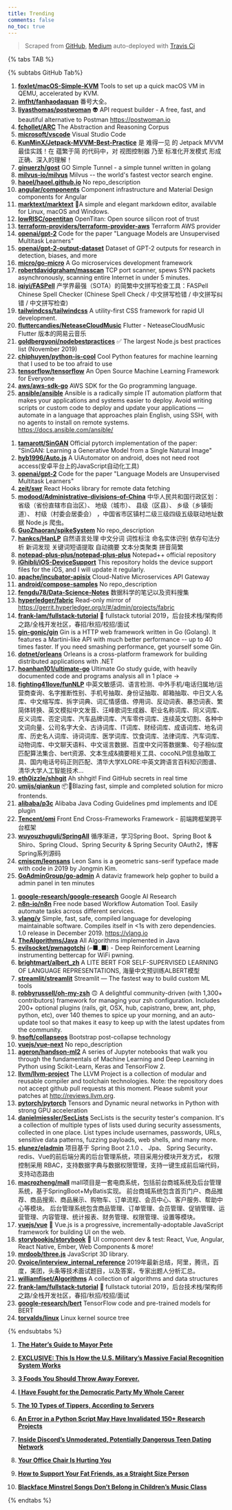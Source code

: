 ```yaml
---
title: Trending
comments: false
no_toc: true
---
```


> Scraped from [GitHub](https://github.com/trending), [Medium](https://medium.com/topic/popular)
auto-deployed with [Travis Ci](https://travis-ci.org/)

{% tabs TAB %}
<!-- tab GitHub -->
{% subtabs GitHub Tab%}
<!-- tab Daily -->
1. [**foxlet/macOS-Simple-KVM**](https://github.com/foxlet/macOS-Simple-KVM)
Tools to set up a quick macOS VM in QEMU, accelerated by KVM.
2. [**imfht/fanhaodaquan**](https://github.com/imfht/fanhaodaquan)
番号大全。
3. [**liyasthomas/postwoman**](https://github.com/liyasthomas/postwoman)
👽 API request builder - A free, fast, and beautiful alternative to Postman https://postwoman.io
4. [**fchollet/ARC**](https://github.com/fchollet/ARC)
The Abstraction and Reasoning Corpus
5. [**microsoft/vscode**](https://github.com/microsoft/vscode)
Visual Studio Code
6. [**KunMinX/Jetpack-MVVM-Best-Practice**](https://github.com/KunMinX/Jetpack-MVVM-Best-Practice)
是 难得一见 的 Jetpack MVVM 最佳实践！在 蕴繁于简 的代码中，对 视图控制器 乃至 标准化开发模式 形成正确、深入的理解！
7. [**ginuerzh/gost**](https://github.com/ginuerzh/gost)
GO Simple Tunnel - a simple tunnel written in golang
8. [**milvus-io/milvus**](https://github.com/milvus-io/milvus)
Milvus -- the world's fastest vector search engine.
9. [**haoel/haoel.github.io**](https://github.com/haoel/haoel.github.io)
No repo_description
10. [**angular/components**](https://github.com/angular/components)
Component infrastructure and Material Design components for Angular
11. [**marktext/marktext**](https://github.com/marktext/marktext)
📝A simple and elegant markdown editor, available for Linux, macOS and Windows.
12. [**lowRISC/opentitan**](https://github.com/lowRISC/opentitan)
OpenTitan: Open source silicon root of trust
13. [**terraform-providers/terraform-provider-aws**](https://github.com/terraform-providers/terraform-provider-aws)
Terraform AWS provider
14. [**openai/gpt-2**](https://github.com/openai/gpt-2)
Code for the paper "Language Models are Unsupervised Multitask Learners"
15. [**openai/gpt-2-output-dataset**](https://github.com/openai/gpt-2-output-dataset)
Dataset of GPT-2 outputs for research in detection, biases, and more
16. [**micro/go-micro**](https://github.com/micro/go-micro)
A Go microservices development framework
17. [**robertdavidgraham/masscan**](https://github.com/robertdavidgraham/masscan)
TCP port scanner, spews SYN packets asynchronously, scanning entire Internet in under 5 minutes.
18. [**iqiyi/FASPell**](https://github.com/iqiyi/FASPell)
产学界最强（SOTA）的简繁中文拼写检查工具：FASPell Chinese Spell Checker (Chinese Spell Check / 中文拼写检错 / 中文拼写纠错 / 中文拼写检查)
19. [**tailwindcss/tailwindcss**](https://github.com/tailwindcss/tailwindcss)
A utility-first CSS framework for rapid UI development.
20. [**fluttercandies/NeteaseCloudMusic**](https://github.com/fluttercandies/NeteaseCloudMusic)
Flutter - NeteaseCloudMusic Flutter 版本的网易云音乐
21. [**goldbergyoni/nodebestpractices**](https://github.com/goldbergyoni/nodebestpractices)
✅ The largest Node.js best practices list (November 2019)
22. [**chiphuyen/python-is-cool**](https://github.com/chiphuyen/python-is-cool)
Cool Python features for machine learning that I used to be too afraid to use
23. [**tensorflow/tensorflow**](https://github.com/tensorflow/tensorflow)
An Open Source Machine Learning Framework for Everyone
24. [**aws/aws-sdk-go**](https://github.com/aws/aws-sdk-go)
AWS SDK for the Go programming language.
25. [**ansible/ansible**](https://github.com/ansible/ansible)
Ansible is a radically simple IT automation platform that makes your applications and systems easier to deploy. Avoid writing scripts or custom code to deploy and update your applications — automate in a language that approaches plain English, using SSH, with no agents to install on remote systems. https://docs.ansible.com/ansible/
<!-- endtab -->
<!-- tab Weekly -->
1. [**tamarott/SinGAN**](https://github.com/tamarott/SinGAN)
Official pytorch implementation of the paper: "SinGAN: Learning a Generative Model from a Single Natural Image"
2. [**hyb1996/Auto.js**](https://github.com/hyb1996/Auto.js)
A UiAutomator on android, does not need root access(安卓平台上的JavaScript自动化工具)
3. [**openai/gpt-2**](https://github.com/openai/gpt-2)
Code for the paper "Language Models are Unsupervised Multitask Learners"
4. [**zeit/swr**](https://github.com/zeit/swr)
React Hooks library for remote data fetching
5. [**modood/Administrative-divisions-of-China**](https://github.com/modood/Administrative-divisions-of-China)
中华人民共和国行政区划：省级（省份直辖市自治区）、 地级（城市）、 县级（区县）、 乡级（乡镇街道）、 村级（村委会居委会） ，中国省市区镇村二级三级四级五级联动地址数据 Node.js 爬虫。
6. [**GuoZhaoran/spikeSystem**](https://github.com/GuoZhaoran/spikeSystem)
No repo_description
7. [**hankcs/HanLP**](https://github.com/hankcs/HanLP)
自然语言处理 中文分词 词性标注 命名实体识别 依存句法分析 新词发现 关键词短语提取 自动摘要 文本分类聚类 拼音简繁
8. [**notepad-plus-plus/notepad-plus-plus**](https://github.com/notepad-plus-plus/notepad-plus-plus)
Notepad++ official repository
9. [**iGhibli/iOS-DeviceSupport**](https://github.com/iGhibli/iOS-DeviceSupport)
This repository holds the device support files for the iOS, and I will update it regularly.
10. [**apache/incubator-apisix**](https://github.com/apache/incubator-apisix)
Cloud-Native Microservices API Gateway
11. [**android/compose-samples**](https://github.com/android/compose-samples)
No repo_description
12. [**fengdu78/Data-Science-Notes**](https://github.com/fengdu78/Data-Science-Notes)
数据科学的笔记以及资料搜集
13. [**hyperledger/fabric**](https://github.com/hyperledger/fabric)
Read-only mirror of https://gerrit.hyperledger.org/r/#/admin/projects/fabric
14. [**frank-lam/fullstack-tutorial**](https://github.com/frank-lam/fullstack-tutorial)
🚀 fullstack tutorial 2019，后台技术栈/架构师之路/全栈开发社区，春招/秋招/校招/面试
15. [**gin-gonic/gin**](https://github.com/gin-gonic/gin)
Gin is a HTTP web framework written in Go (Golang). It features a Martini-like API with much better performance -- up to 40 times faster. If you need smashing performance, get yourself some Gin.
16. [**dotnet/orleans**](https://github.com/dotnet/orleans)
Orleans is a cross-platform framework for building distributed applications with .NET
17. [**hoanhan101/ultimate-go**](https://github.com/hoanhan101/ultimate-go)
Ultimate Go study guide, with heavily documented code and programs analysis all in 1 place →
18. [**fighting41love/funNLP**](https://github.com/fighting41love/funNLP)
中英文敏感词、语言检测、中外手机/电话归属地/运营商查询、名字推断性别、手机号抽取、身份证抽取、邮箱抽取、中日文人名库、中文缩写库、拆字词典、词汇情感值、停用词、反动词表、暴恐词表、繁简体转换、英文模拟中文发音、汪峰歌词生成器、职业名称词库、同义词库、反义词库、否定词库、汽车品牌词库、汽车零件词库、连续英文切割、各种中文词向量、公司名字大全、古诗词库、IT词库、财经词库、成语词库、地名词库、历史名人词库、诗词词库、医学词库、饮食词库、法律词库、汽车词库、动物词库、中文聊天语料、中文谣言数据、百度中文问答数据集、句子相似度匹配算法集合、bert资源、文本生成&摘要相关工具、cocoNLP信息抽取工具、国内电话号码正则匹配、清华大学XLORE:中英文跨语言百科知识图谱、清华大学人工智能技术…
19. [**eth0izzle/shhgit**](https://github.com/eth0izzle/shhgit)
Ah shhgit! Find GitHub secrets in real time
20. [**umijs/qiankun**](https://github.com/umijs/qiankun)
📦🚀Blazing fast, simple and completed solution for micro frontends.
21. [**alibaba/p3c**](https://github.com/alibaba/p3c)
Alibaba Java Coding Guidelines pmd implements and IDE plugin
22. [**Tencent/omi**](https://github.com/Tencent/omi)
Front End Cross-Frameworks Framework - 前端跨框架跨平台框架
23. [**wuyouzhuguli/SpringAll**](https://github.com/wuyouzhuguli/SpringAll)
循序渐进，学习Spring Boot、Spring Boot & Shiro、Spring Cloud、Spring Security & Spring Security OAuth2，博客Spring系列源码
24. [**cmiscm/leonsans**](https://github.com/cmiscm/leonsans)
Leon Sans is a geometric sans-serif typeface made with code in 2019 by Jongmin Kim.
25. [**GoAdminGroup/go-admin**](https://github.com/GoAdminGroup/go-admin)
A dataviz framework help gopher to build a admin panel in ten minutes
<!-- endtab -->
<!-- tab Monthly -->
1. [**google-research/google-research**](https://github.com/google-research/google-research)
Google AI Research
2. [**n8n-io/n8n**](https://github.com/n8n-io/n8n)
Free node based Workflow Automation Tool. Easily automate tasks across different services.
3. [**vlang/v**](https://github.com/vlang/v)
Simple, fast, safe, compiled language for developing maintainable software. Compiles itself in <1s with zero dependencies. 1.0 release in December 2019. https://vlang.io
4. [**TheAlgorithms/Java**](https://github.com/TheAlgorithms/Java)
All Algorithms implemented in Java
5. [**evilsocket/pwnagotchi**](https://github.com/evilsocket/pwnagotchi)
(⌐■_■) - Deep Reinforcement Learning instrumenting bettercap for WiFi pwning.
6. [**brightmart/albert_zh**](https://github.com/brightmart/albert_zh)
A LITE BERT FOR SELF-SUPERVISED LEARNING OF LANGUAGE REPRESENTATIONS, 海量中文预训练ALBERT模型
7. [**streamlit/streamlit**](https://github.com/streamlit/streamlit)
Streamlit — The fastest way to build custom ML tools
8. [**robbyrussell/oh-my-zsh**](https://github.com/robbyrussell/oh-my-zsh)
🙃 A delightful community-driven (with 1,300+ contributors) framework for managing your zsh configuration. Includes 200+ optional plugins (rails, git, OSX, hub, capistrano, brew, ant, php, python, etc), over 140 themes to spice up your morning, and an auto-update tool so that makes it easy to keep up with the latest updates from the community.
9. [**hsoft/collapseos**](https://github.com/hsoft/collapseos)
Bootstrap post-collapse technology
10. [**vuejs/vue-next**](https://github.com/vuejs/vue-next)
No repo_description
11. [**ageron/handson-ml2**](https://github.com/ageron/handson-ml2)
A series of Jupyter notebooks that walk you through the fundamentals of Machine Learning and Deep Learning in Python using Scikit-Learn, Keras and TensorFlow 2.
12. [**llvm/llvm-project**](https://github.com/llvm/llvm-project)
The LLVM Project is a collection of modular and reusable compiler and toolchain technologies. Note: the repository does not accept github pull requests at this moment. Please submit your patches at http://reviews.llvm.org.
13. [**pytorch/pytorch**](https://github.com/pytorch/pytorch)
Tensors and Dynamic neural networks in Python with strong GPU acceleration
14. [**danielmiessler/SecLists**](https://github.com/danielmiessler/SecLists)
SecLists is the security tester's companion. It's a collection of multiple types of lists used during security assessments, collected in one place. List types include usernames, passwords, URLs, sensitive data patterns, fuzzing payloads, web shells, and many more.
15. [**elunez/eladmin**](https://github.com/elunez/eladmin)
项目基于 Spring Boot 2.1.0 、 Jpa、 Spring Security、redis、Vue的前后端分离的后台管理系统，项目采用分模块开发方式， 权限控制采用 RBAC，支持数据字典与数据权限管理，支持一键生成前后端代码，支持动态路由
16. [**macrozheng/mall**](https://github.com/macrozheng/mall)
mall项目是一套电商系统，包括前台商城系统及后台管理系统，基于SpringBoot+MyBatis实现。 前台商城系统包含首页门户、商品推荐、商品搜索、商品展示、购物车、订单流程、会员中心、客户服务、帮助中心等模块。 后台管理系统包含商品管理、订单管理、会员管理、促销管理、运营管理、内容管理、统计报表、财务管理、权限管理、设置等模块。
17. [**vuejs/vue**](https://github.com/vuejs/vue)
🖖 Vue.js is a progressive, incrementally-adoptable JavaScript framework for building UI on the web.
18. [**storybookjs/storybook**](https://github.com/storybookjs/storybook)
📓 UI component dev & test: React, Vue, Angular, React Native, Ember, Web Components & more!
19. [**mrdoob/three.js**](https://github.com/mrdoob/three.js)
JavaScript 3D library.
20. [**0voice/interview_internal_reference**](https://github.com/0voice/interview_internal_reference)
2019年最新总结，阿里，腾讯，百度，美团，头条等技术面试题目，以及答案，专家出题人分析汇总。
21. [**williamfiset/Algorithms**](https://github.com/williamfiset/Algorithms)
A collection of algorithms and data structures
22. [**frank-lam/fullstack-tutorial**](https://github.com/frank-lam/fullstack-tutorial)
🚀 fullstack tutorial 2019，后台技术栈/架构师之路/全栈开发社区，春招/秋招/校招/面试
23. [**google-research/bert**](https://github.com/google-research/bert)
TensorFlow code and pre-trained models for BERT
24. [**torvalds/linux**](https://github.com/torvalds/linux)
Linux kernel source tree
<!-- endtab -->
{% endsubtabs %}
<!-- endtab --><!-- tab Medium -->
1. [**The Hater’s Guide to Mayor Pete**](https://gen.medium.com/the-haters-guide-to-mayor-pete-d383ebd94bb5?source=topic_page---------------------------20)

2. [**EXCLUSIVE: This Is How the U.S. Military’s Massive Facial Recognition System Works**](https://onezero.medium.com/exclusive-this-is-how-the-u-s-militarys-massive-facial-recognition-system-works-bb764291b96d?source=topic_page---------0------------------1)

3. [**3 Foods You Should Throw Away Forever.**](https://blog.usejournal.com/3-foods-you-should-throw-away-forever-3eb7b5f38075?source=topic_page---------1------------------1)

4. [**I Have Fought for the Democratic Party My Whole Career**](https://medium.com/@JoeBiden/i-have-fought-for-the-democratic-party-my-whole-career-2ca4a2dac271?source=topic_page---------2------------------1)

5. [**The 10 Types of Tippers, According to Servers**](https://thebolditalic.com/the-10-types-of-tippers-according-to-servers-b2efb005574f?source=topic_page---------4------------------1)

6. [**An Error in a Python Script May Have Invalidated 150+ Research Projects**](https://medium.com/better-programming/an-error-in-a-python-script-may-have-invalidated-150-research-projects-64fe7cda558c?source=topic_page---------5------------------1)

7. [**Inside Discord’s Unmoderated, Potentially Dangerous Teen Dating Network**](https://onezero.medium.com/despite-strict-ban-discord-is-a-hub-for-potentially-dangerous-underage-dating-6749383f5e90?source=topic_page---------6------------------1)

8. [**Your Office Chair Is Hurting You**](https://elemental.medium.com/your-office-chair-is-hurting-you-882e07c20ff7?source=topic_page---------7------------------1)

9. [**How to Support Your Fat Friends, as a Straight Size Person**](https://humanparts.medium.com/what-i-appreciate-most-from-thinner-friends-2c1524ae09c9?source=topic_page---------8------------------1)

10. [**Blackface Minstrel Songs Don’t Belong in Children’s Music Class**](https://gen.medium.com/dinah-put-down-your-horn-154b8d8db12a?source=topic_page---------9------------------1)

<!-- endtab -->
{% endtabs %}
